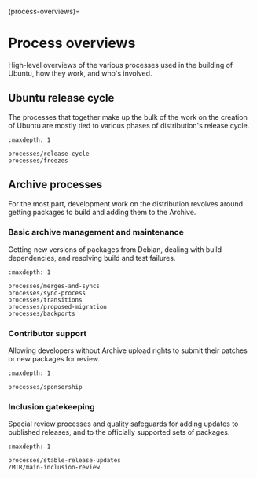 (process-overviews)=
# Process overviews

High-level overviews of the various processes used in the building of Ubuntu, how they work, and who's involved.


## Ubuntu release cycle

The processes that together make up the bulk of the work on the creation of Ubuntu are mostly tied to various phases of distribution's release cycle.

```{toctree}
:maxdepth: 1

processes/release-cycle
processes/freezes
```


## Archive processes

For the most part, development work on the distribution revolves around getting packages to build and adding them to the Archive.


### Basic archive management and maintenance

Getting new versions of packages from Debian, dealing with build dependencies, and resolving build and test failures.

```{toctree}
:maxdepth: 1

processes/merges-and-syncs
processes/sync-process
processes/transitions
processes/proposed-migration
processes/backports
```


### Contributor support

Allowing developers without Archive upload rights to submit their patches or new packages for review.

```{toctree}
:maxdepth: 1

processes/sponsorship
```


### Inclusion gatekeeping

Special review processes and quality safeguards for adding updates to published releases, and to the officially supported sets of packages.

```{toctree}
:maxdepth: 1

processes/stable-release-updates
/MIR/main-inclusion-review
```
